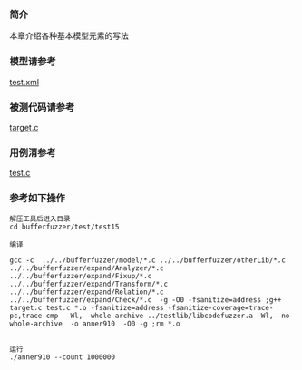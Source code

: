 ### 简介
本章介绍各种基本模型元素的写法

### 模型请参考  
[test.xml](../../../test/test15/test.xml)


### 被测代码请参考  

[target.c](../../../test/test15/target.c)


### 用例清参考  
[test.c](../../../test/test15/test.c)



### 参考如下操作

```
解压工具后进入目录
cd bufferfuzzer/test/test15

编译

gcc -c  ../../bufferfuzzer/model/*.c ../../bufferfuzzer/otherLib/*.c ../../bufferfuzzer/expand/Analyzer/*.c  ../../bufferfuzzer/expand/Fixup/*.c  ../../bufferfuzzer/expand/Transform/*.c ../../bufferfuzzer/expand/Relation/*.c  ../../bufferfuzzer/expand/Check/*.c  -g -O0 -fsanitize=address ;g++ target.c test.c *.o -fsanitize=address -fsanitize-coverage=trace-pc,trace-cmp  -Wl,--whole-archive ../testlib/libcodefuzzer.a -Wl,--no-whole-archive  -o anner910  -O0 -g ;rm *.o


运行
./anner910 --count 1000000
```
